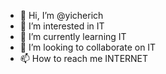 - 👋 Hi, I’m @yicherich
- 👀 I’m interested in IT
- 🌱 I’m currently learning IT
- 💞️ I’m looking to collaborate on IT
- 📫 How to reach me INTERNET

<!---
yicherich/yicherich is a ✨ special ✨ repository because its `README.md` (this file) appears on your GitHub profile.
You can click the Preview link to take a look at your changes.
--->
